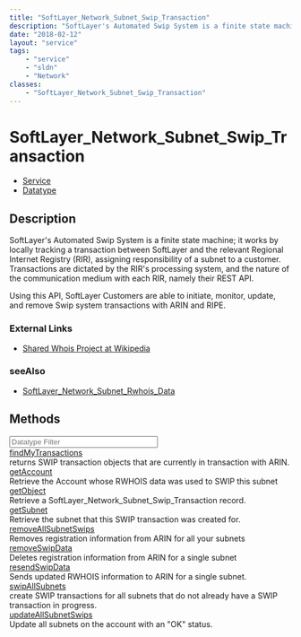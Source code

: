 ```yaml
---
title: "SoftLayer_Network_Subnet_Swip_Transaction"
description: "SoftLayer's Automated Swip System is a finite state machine; it works by locally tracking a transaction between SoftLaye... "
date: "2018-02-12"
layout: "service"
tags:
    - "service"
    - "sldn"
    - "Network"
classes:
    - "SoftLayer_Network_Subnet_Swip_Transaction"
---
```

# SoftLayer_Network_Subnet_Swip_Transaction
<div id='service-datatype'>
    <ul id='sldn-reference-tabs'>
    <li id='service'> <a href='/reference/services/SoftLayer_Network_Subnet_Swip_Transaction' >Service</a></li>    <li id='datatype'> <a href='/reference/datatypes/SoftLayer_Network_Subnet_Swip_Transaction' >Datatype</a></li>
    </ul>
</div>

## Description
SoftLayer's Automated Swip System is a finite state machine; it works by locally tracking a transaction between SoftLayer and the relevant Regional Internet Registry (RIR), assigning responsibility of a subnet to a customer. Transactions are dictated by the RIR's processing system, and the nature of the communication medium with each RIR, namely their REST API. 

Using this API, SoftLayer Customers are able to initiate, monitor, update, and remove Swip system transactions with ARIN and RIPE. 

### External Links


* [Shared Whois Project at Wikipedia](http://en.wikipedia.org/wiki/Shared_Whois_Project)




### seeAlso

* [SoftLayer_Network_Subnet_Rwhois_Data](/reference/services/SoftLayer_Network_Subnet_Rwhois_Data )


        
<div id="properties" class="content">
    <h2>Methods</h2>
    <div class="view-filters">
        <div class="clearfix">
            <div class="search-input-box">
                <input placeholder="Datatype Filter" onkeyup="titleSearch(inputId='edit-combine', divId='method-div', elementClass='method-row')" 
                    type="text" id="edit-combine" value="" size="30" maxlength="128" class="form-text">
            </div>
        </div>
    </div>
    <div id="method-div">
            <div class="method-row">
                        <span class='view-field-title'><a href='/reference/services/SoftLayer_Network_Subnet_Swip_Transaction/findMyTransactions'> findMyTransactions</a> </span>
            <div class='views-field-body'>returns SWIP transaction objects that are currently in transaction with ARIN.</div>
        </div>
            <div class="method-row">
                        <span class='view-field-title'><a href='/reference/services/SoftLayer_Network_Subnet_Swip_Transaction/getAccount'> getAccount</a> </span>
            <div class='views-field-body'>Retrieve the Account whose RWHOIS data was used to SWIP this subnet</div>
        </div>
            <div class="method-row">
                        <span class='view-field-title'><a href='/reference/services/SoftLayer_Network_Subnet_Swip_Transaction/getObject'> getObject</a> </span>
            <div class='views-field-body'>Retrieve a SoftLayer_Network_Subnet_Swip_Transaction record.</div>
        </div>
            <div class="method-row">
                        <span class='view-field-title'><a href='/reference/services/SoftLayer_Network_Subnet_Swip_Transaction/getSubnet'> getSubnet</a> </span>
            <div class='views-field-body'>Retrieve the subnet that this SWIP transaction was created for.</div>
        </div>
            <div class="method-row">
                        <span class='view-field-title'><a href='/reference/services/SoftLayer_Network_Subnet_Swip_Transaction/removeAllSubnetSwips'> removeAllSubnetSwips</a> </span>
            <div class='views-field-body'>Removes registration information from ARIN for all your subnets</div>
        </div>
            <div class="method-row">
                        <span class='view-field-title'><a href='/reference/services/SoftLayer_Network_Subnet_Swip_Transaction/removeSwipData'> removeSwipData</a> </span>
            <div class='views-field-body'>Deletes registration information from ARIN for a single subnet</div>
        </div>
            <div class="method-row">
                        <span class='view-field-title'><a href='/reference/services/SoftLayer_Network_Subnet_Swip_Transaction/resendSwipData'> resendSwipData</a> </span>
            <div class='views-field-body'>Sends updated RWHOIS information to ARIN for a single subnet.</div>
        </div>
            <div class="method-row">
                        <span class='view-field-title'><a href='/reference/services/SoftLayer_Network_Subnet_Swip_Transaction/swipAllSubnets'> swipAllSubnets</a> </span>
            <div class='views-field-body'>create SWIP transactions for all subnets that do not already have a SWIP transaction in progress.</div>
        </div>
            <div class="method-row">
                        <span class='view-field-title'><a href='/reference/services/SoftLayer_Network_Subnet_Swip_Transaction/updateAllSubnetSwips'> updateAllSubnetSwips</a> </span>
            <div class='views-field-body'>Update all subnets on the account with an "OK" status.</div>
        </div>
        </div>
</div>

